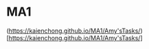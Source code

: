 # MA1

  (https://kaienchong.github.io/MA1/Amy'sTasks/)[https://kaienchong.github.io/MA1/Amy'sTasks/]
  
